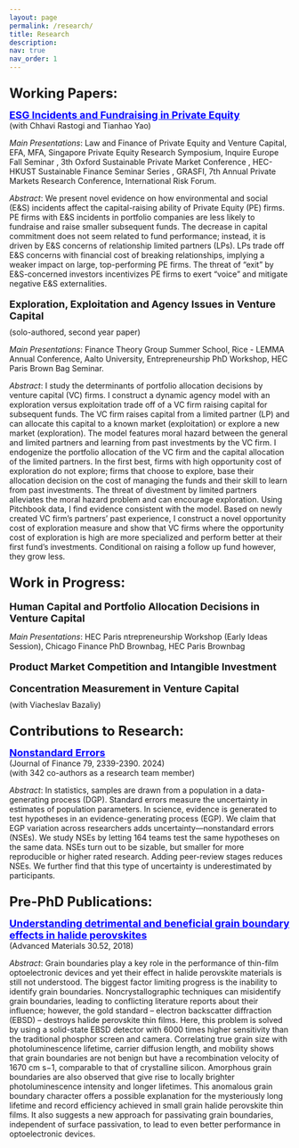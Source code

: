 ```yaml
---
layout: page
permalink: /research/
title: Research
description:
nav: true
nav_order: 1
---
```



<style>
/* Hide the page title */
h1 {
    display: none;
}
</style>


<!-- _pages/publications.md -->

<p style="font-size: 24px; margin-bottom: 10px;"><strong>Working Papers:</strong></p>

<a href="https://papers.ssrn.com/sol3/papers.cfm?abstract_id=4641071" style="font-size: 18px; color: blue; text-decoration: underline;"><strong>ESG Incidents and Fundraising in Private Equity</strong></a><br>
(with Chhavi Rastogi and Tianhao Yao)

*Main Presentations*: Law and Finance of Private Equity and Venture Capital, EFA, MFA, Singapore Private Equity Research Symposium, Inquire Europe Fall Seminar , 3th Oxford Sustainable Private Market Conference , HEC-HKUST Sustainable Finance Seminar Series , GRASFI, 7th Annual Private Markets Research Conference, International Risk Forum.

*Abstract*: We present novel evidence on how environmental and social (E&S) incidents affect the
capital-raising ability of Private Equity (PE) firms. PE firms with E&S incidents in portfolio
companies are less likely to fundraise and raise smaller subsequent funds. The decrease in
capital commitment does not seem related to fund performance; instead, it is driven by E&S
concerns of relationship limited partners (LPs). LPs trade off E&S concerns with financial
cost of breaking relationships, implying a weaker impact on large, top-performing PE firms.
The threat of “exit” by E&S-concerned investors incentivizes PE firms to exert “voice” and
mitigate negative E&S externalities. 



<p style="font-size: 18px; margin-bottom: 10px;"><strong>Exploration, Exploitation and Agency Issues in Venture Capital</strong></p>
(solo-authored, second year paper)

*Main Presentations*: Finance Theory Group Summer School, Rice - LEMMA Annual Conference, Aalto University, Entrepreneurship PhD Workshop, HEC Paris Brown Bag Seminar.

*Abstract*: I study the determinants of portfolio allocation decisions by venture capital (VC) firms.
I construct a dynamic agency model with an exploration versus exploitation trade off of a
VC firm raising capital for subsequent funds. The VC firm raises capital from a limited
partner (LP) and can allocate this capital to a known market (exploitation) or explore a
new market (exploration). The model features moral hazard between the general and limited
partners and learning from past investments by the VC firm. I endogenize the portfolio
allocation of the VC firm and the capital allocation of the limited partners. In the first best,
firms with high opportunity cost of exploration do not explore; firms that choose to explore,
base their allocation decision on the cost of managing the funds and their skill to learn from
past investments. The threat of divestment by limited partners alleviates the moral hazard
problem and can encourage exploration. Using Pitchbook data, I find evidence consistent with
the model. Based on newly created VC firm’s partners’ past experience, I construct a novel
opportunity cost of exploration measure and show that VC firms where the opportunity cost
of exploration is high are more specialized and perform better at their first fund’s investments.
Conditional on raising a follow up fund however, they grow less.

<!-- <a href="https://google.com" title="Visit Example" style="display: inline-block; padding: 3px 8px; font-size: 14px; color: black; background-color: #ffffff; text-align: center; text-decoration: none; border: 2px solid rgb(130, 0, 0); border-radius: 0px;">PDF</a> -->

<!-- <img src="/assets/img/test_image.png" alt="Project Overview" style="width: 50%; height: auto;"> -->




<p style="font-size: 24px; margin-bottom: 10px;"><strong>Work in Progress:</strong></p>

<p style="font-size: 18px; margin-bottom: 10px;"><strong>Human Capital and Portfolio Allocation Decisions in Venture Capital </strong></p>

*Main Presentations*: HEC Paris ntrepreneurship Workshop (Early Ideas Session), Chicago Finance PhD Brownbag, HEC Paris Brownbag

<p style="font-size: 18px; margin-bottom: 10px;"><strong>Product Market Competition and Intangible Investment</strong></p>


<p style="font-size: 18px; margin-bottom: 10px;"><strong>Concentration Measurement in Venture Capital</strong></p>
(with Viacheslav Bazaliy)

<p style="font-size: 24px; margin-bottom: 10px;"><strong>Contributions to Research:</strong></p>

<a href="https://onlinelibrary.wiley.com/doi/full/10.1111/jofi.13337" style="font-size: 18px; color: blue; text-decoration: underline;"><strong>Nonstandard Errors</strong></a><br>
(Journal of Finance 79, 2339-2390. 2024)<br>
(with 342 co-authors as a research team member)<br>

*Abstract*: In statistics, samples are drawn from a population in a data-generating process (DGP). Standard errors measure the uncertainty in estimates of population parameters. In science, evidence is generated to test hypotheses in an evidence-generating process (EGP). We claim that EGP variation across researchers adds uncertainty—nonstandard errors (NSEs). We study NSEs by letting 164 teams test the same hypotheses on the same data. NSEs turn out to be sizable, but smaller for more reproducible or higher rated research. Adding peer-review stages reduces NSEs. We further find that this type of uncertainty is underestimated by participants.


<p style="font-size: 24px; margin-bottom: 10px;"><strong>Pre-PhD Publications:</strong></p>


<a href="https://onlinelibrary.wiley.com/doi/full/10.1002/adma.201804792" style="font-size: 18px; color: blue; text-decoration: underline;"><strong>Understanding detrimental and beneficial grain boundary effects in halide perovskites</strong></a><br>
(Advanced Materials 30.52, 2018)<br> 

*Abstract*: Grain boundaries play a key role in the performance of thin-film optoelectronic devices and yet their effect in halide perovskite materials is still not understood. The biggest factor limiting progress is the inability to identify grain boundaries. Noncrystallographic techniques can misidentify grain boundaries, leading to conflicting literature reports about their influence; however, the gold standard – electron backscatter diffraction (EBSD) – destroys halide perovskite thin films. Here, this problem is solved by using a solid-state EBSD detector with 6000 times higher sensitivity than the traditional phosphor screen and camera. Correlating true grain size with photoluminescence lifetime, carrier diffusion length, and mobility shows that grain boundaries are not benign but have a recombination velocity of 1670 cm s−1, comparable to that of crystalline silicon. Amorphous grain boundaries are also observed that give rise to locally brighter photoluminescence intensity and longer lifetimes. This anomalous grain boundary character offers a possible explanation for the mysteriously long lifetime and record efficiency achieved in small grain halide perovskite thin films. It also suggests a new approach for passivating grain boundaries, independent of surface passivation, to lead to even better performance in optoelectronic devices.


<!-- <img src="/assets/img/test_image.png" alt="Project Overview" style="width: 50%; height: auto;"> -->